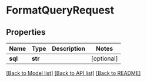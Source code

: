 # FormatQueryRequest

## Properties
Name | Type | Description | Notes
------------ | ------------- | ------------- | -------------
**sql** | **str** |  | [optional] 

[[Back to Model list]](../README.md#documentation-for-models) [[Back to API list]](../README.md#documentation-for-api-endpoints) [[Back to README]](../README.md)

